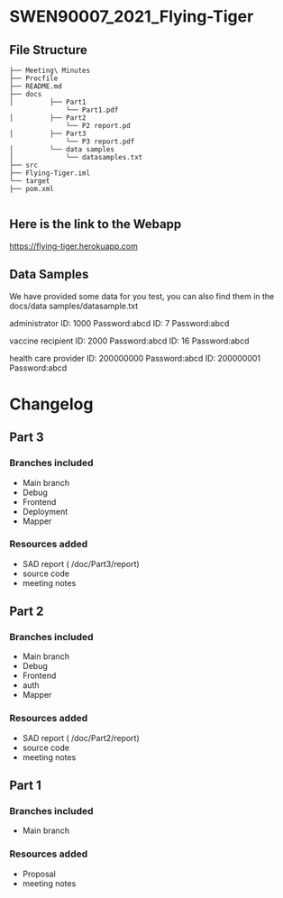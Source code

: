 # SWEN90007_2021_Flying-Tiger



## File Structure

```
├── Meeting\ Minutes
├── Procfile
├── README.md
├── docs
│         ├── Part1
              └── Part1.pdf
│         ├── Part2
              └── P2 report.pd
│         ├── Part3
              └── P3 report.pdf
│         └── data samples
│             └── datasamples.txt
├── src
├── Flying-Tiger.iml
└── target
├── pom.xml
    
```

## Here is the link to the Webapp 

https://flying-tiger.herokuapp.com

## Data Samples

We have provided some data for you test, you can also find them in the docs/data samples/datasample.txt

administrator ID: 1000 Password:abcd
                ID: 7    Password:abcd

vaccine recipient ID: 2000 Password:abcd
                    ID: 16   Password:abcd

health care provider ID: 200000000 Password:abcd
                       ID: 200000001 Password:abcd

# Changelog


## Part 3

### Branches included

- Main branch
- Debug
- Frontend
- Deployment 
- Mapper

### Resources added

- SAD report ( /doc/Part3/report)
- source code
- meeting notes

## Part 2

### Branches included

- Main branch
- Debug
- Frontend
- auth
- Mapper

### Resources added

- SAD report ( /doc/Part2/report)
- source code
- meeting notes

## Part 1

### Branches included

- Main branch

### Resources added

- Proposal
- meeting notes

